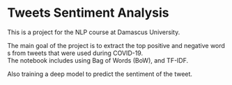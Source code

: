 # Tweets Sentiment Analysis
This is a project for the NLP course at Damascus University.

The main goal of the project is to extract the top positive and negative words from tweets that were used during COVID-19.
The notebook includes using Bag of Words (BoW), and TF-IDF.

Also training a deep model to predict the sentiment of the tweet.
